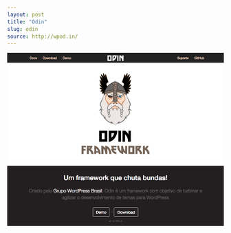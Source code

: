 ```yaml
---
layout: post
title: "Odin"
slug: odin
source: http://wpod.in/
---
```


<img src="/screenshots/odin.png">
